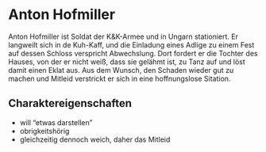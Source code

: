 # Anton Hofmiller

Anton Hofmiller ist Soldat der K&K-Armee und in Ungarn stationiert. Er langweilt sich in de Kuh-Kaff, und die Einladung eines Adlige zu einem Fest auf dessen Schloss verspricht Abwechslung. Dort fordert er die Tochter des Hauses, von der er nicht weiß, dass sie gelähmt ist, zu Tanz auf und löst damit einen Eklat aus. Aus dem Wunsch, den Schaden wieder gut zu machen und Mitleid verstrickt er sich in eine hoffnungslose Sitation.

## Charaktereigenschaften
* will “etwas darstellen”
* obrigkeitshörig
* gleichzeitig dennoch weich, daher das Mitleid


